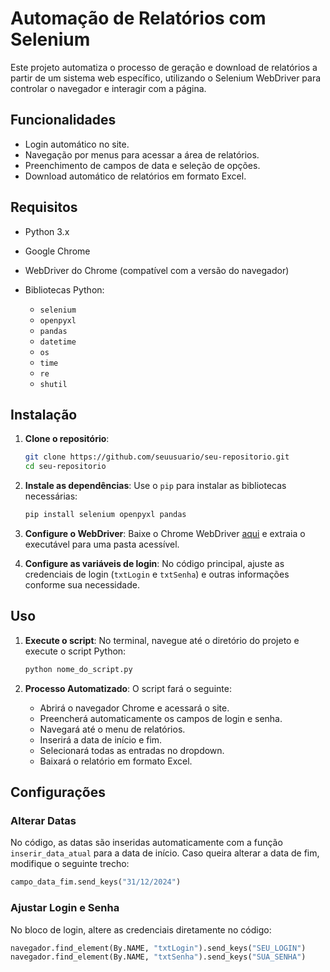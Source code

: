 
# Automação de Relatórios com Selenium

Este projeto automatiza o processo de geração e download de relatórios a partir de um sistema web específico, utilizando o Selenium WebDriver para controlar o navegador e interagir com a página.

## Funcionalidades

- Login automático no site.
- Navegação por menus para acessar a área de relatórios.
- Preenchimento de campos de data e seleção de opções.
- Download automático de relatórios em formato Excel.

## Requisitos

- Python 3.x
- Google Chrome
- WebDriver do Chrome (compatível com a versão do navegador)
- Bibliotecas Python:

  - `selenium`
  - `openpyxl`
  - `pandas`
  - `datetime`
  - `os`
  - `time`
  - `re`
  - `shutil`

## Instalação

1. **Clone o repositório**:
   ```bash
   git clone https://github.com/seuusuario/seu-repositorio.git
   cd seu-repositorio
   ```

2. **Instale as dependências**:
   Use o `pip` para instalar as bibliotecas necessárias:
   ```bash
   pip install selenium openpyxl pandas
   ```

3. **Configure o WebDriver**:
   Baixe o Chrome WebDriver [aqui](https://sites.google.com/a/chromium.org/chromedriver/downloads) e extraia o executável para uma pasta acessível.

4. **Configure as variáveis de login**:
   No código principal, ajuste as credenciais de login (`txtLogin` e `txtSenha`) e outras informações conforme sua necessidade.

## Uso

1. **Execute o script**:
   No terminal, navegue até o diretório do projeto e execute o script Python:
   ```bash
   python nome_do_script.py
   ```

2. **Processo Automatizado**:
   O script fará o seguinte:
   - Abrirá o navegador Chrome e acessará o site.
   - Preencherá automaticamente os campos de login e senha.
   - Navegará até o menu de relatórios.
   - Inserirá a data de início e fim.
   - Selecionará todas as entradas no dropdown.
   - Baixará o relatório em formato Excel.

## Configurações

### Alterar Datas

No código, as datas são inseridas automaticamente com a função `inserir_data_atual` para a data de início. Caso queira alterar a data de fim, modifique o seguinte trecho:
```python
campo_data_fim.send_keys("31/12/2024")
```

### Ajustar Login e Senha

No bloco de login, altere as credenciais diretamente no código:
```python
navegador.find_element(By.NAME, "txtLogin").send_keys("SEU_LOGIN")
navegador.find_element(By.NAME, "txtSenha").send_keys("SUA_SENHA")
```


